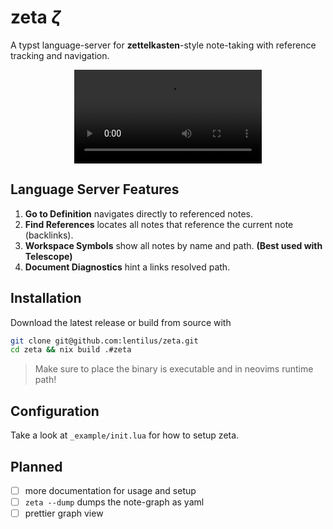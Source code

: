 # zeta $\zeta$

A typst language-server for __zettelkasten__-style note-taking with reference tracking and navigation.

<div align="center">
  <video src="https://github.com/user-attachments/assets/5675828b-a6b3-4aff-bf63-b7ecc3d7123d" controls>
    Your browser does not support embedded videos.
  </video>
</div>

## Language Server Features
1. **Go to Definition** navigates directly to referenced notes.
2. **Find References** locates all notes that reference the current note (backlinks).
3. **Workspace Symbols** show all notes by name and path. __(Best used with Telescope)__
4. **Document Diagnostics** hint a links resolved path.

## Installation
Download the latest release or build from source with
```bash
git clone git@github.com:lentilus/zeta.git
cd zeta && nix build .#zeta
```
> Make sure to place the binary is executable and in neovims runtime path!

## Configuration
Take a look at `_example/init.lua` for how to setup zeta.

## Planned
- [ ] more documentation for usage and setup
- [ ] `zeta --dump` dumps the note-graph as yaml
- [ ] prettier graph view
